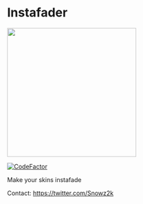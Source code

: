 # Instafader

<img width=300 src="https://camo.githubusercontent.com/bd975e40cd5af0a6da3ea8870e1d0443f5c5a4a5c1dcebfa2d8b3cd09afb56b9/68747470733a2f2f63646e2e646973636f72646170702e636f6d2f6174746163686d656e74732f313034343133343332373433343335383834372f313034343530313033333139373531383932382f494338337761552e706e67">

[![CodeFactor](https://www.codefactor.io/repository/github/snowznz/hd2sd/badge)](https://www.codefactor.io/repository/github/snowznz/instafader)

Make your skins instafade

Contact: <https://twitter.com/Snowz2k>
